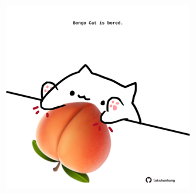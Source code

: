 <!-- built at 24/05/2023, 09:00:44 UTC -->
<p align="center">
  <img width="500" height="500" src="./ReadmeImage.svg">
</p>
